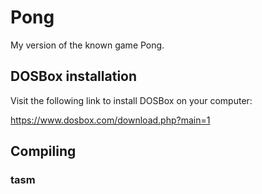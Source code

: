 # Pong
My version of the known game Pong.
## DOSBox installation
Visit the following link to install DOSBox on your computer:

https://www.dosbox.com/download.php?main=1

## Compiling
### tasm
